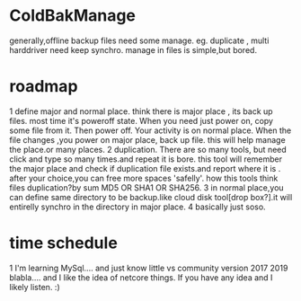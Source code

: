 # ColdBakManage
generally,offline backup files need some manage. eg. duplicate , multi harddriver need keep synchro. manage in files is simple,but bored.

#  roadmap

1 define major and normal place.
think there is major place , its back up files. most time it's poweroff state. When you need just power on, copy some file from it. Then power off. Your activity is on normal place. When the file changes ,you power on major place, back up file.
this will help manage the place.or many places.
2 duplication. There are so many tools, but need click and type so many times.and repeat it is bore. this tool will remember the major place and check if duplication file exists.and report where it is . after your choice,you can free more spaces 'safelly'.
how this tools think files duplication?by sum MD5 OR SHA1 OR SHA256.
3  in normal place,you can define same directory to be backup.like cloud disk tool[drop box?].it will entirelly synchro in the directory in major place.
4  basically just soso.

# time schedule 
1 I'm learning MySql.... and just know little vs community version 2017 2019 blabla.... and I like the idea of netcore things.   If you have any idea and I likely listen.  :)
